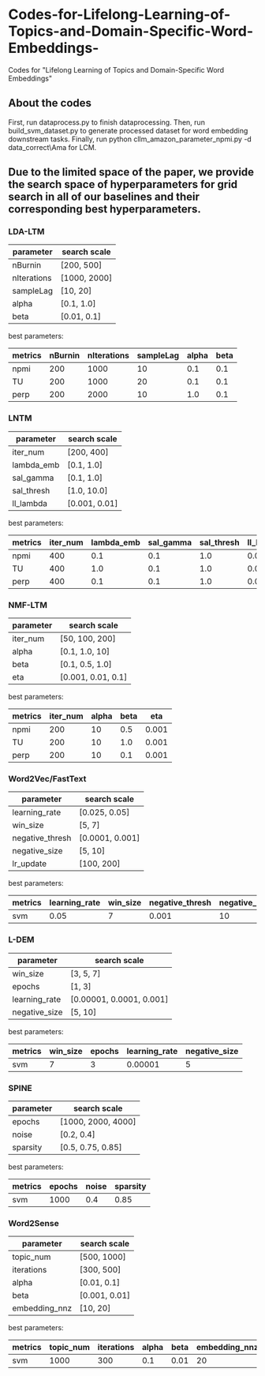 # Codes-for-Lifelong-Learning-of-Topics-and-Domain-Specific-Word-Embeddings-
Codes for "Lifelong Learning of Topics and Domain-Specific Word Embeddings"

## About the codes

First, run dataprocess.py to finish dataprocessing. Then, run build_svm_dataset.py to generate processed dataset for word embedding downstream tasks. Finally, run python cllm_amazon_parameter_npmi.py -d data_correct\Ama for LCM.
	
## Due to the limited space of the paper, we provide the search space of hyperparameters for grid search in all of our baselines and their corresponding best hyperparameters.

### LDA-LTM

| parameter   | search scale |
| ----------- | ------------ |
| nBurnin     | [200, 500]   |
| nIterations | [1000, 2000] |
| sampleLag   | [10, 20]     |
| alpha       | [0.1, 1.0]   |
| beta        | [0.01, 0.1]  |

best parameters:

| metrics | nBurnin | nIterations | sampleLag | alpha | beta |
| ------- | ------- | ----------- | --------- | ----- | ---- |
| npmi    | 200     | 1000        | 10        | 0.1   | 0.1  |
| TU      | 200     | 1000        | 20        | 0.1   | 0.1  |
| perp    | 200     | 2000        | 10        | 1.0   | 0.1  |



### LNTM

| parameter  | search scale  |
| ---------- | ------------- |
| iter_num   | [200, 400]    |
| lambda_emb | [0.1, 1.0]    |
| sal_gamma  | [0.1, 1.0]    |
| sal_thresh | [1.0, 10.0]   |
| ll_lambda  | [0.001, 0.01] |

best parameters:

| metrics | iter_num | lambda_emb | sal_gamma | sal_thresh | ll_lambda |
| ------- | -------- | ---------- | --------- | ---------- | --------- |
| npmi    | 400      | 0.1        | 0.1       | 1.0        | 0.001     |
| TU      | 400      | 1.0        | 0.1       | 1.0        | 0.01      |
| perp    | 400      | 0.1        | 0.1       | 1.0        | 0.001     |



### NMF-LTM

| parameter  |    search scale   |
| ---------- | ----------------- |
| iter_num   | [50, 100, 200]    |
| alpha      | [0.1, 1.0, 10]    |
| beta       | [0.1, 0.5, 1.0]   |
| eta        | [0.001, 0.01, 0.1]|

best parameters:

| metrics | iter_num | alpha | beta | eta  |
| ------- | -------- | ----- | -----| -----|
| npmi    | 200      | 10    | 0.5  | 0.001|
| TU      | 200      | 10    | 1.0  | 0.001|
| perp    | 200      | 10    | 0.1  | 0.001|



### Word2Vec/FastText

| parameter       | search scale    |
| --------------- | --------------- |
| learning_rate   | [0.025, 0.05]   |
| win_size        | [5, 7]          |
| negative_thresh | [0.0001, 0.001] |
| negative_size   | [5, 10]         |
| lr_update       | [100, 200]      |

best parameters:

| metrics | learning_rate | win_size | negative_thresh | negative_size | lr_update |
| ------- | ------------- | -------- | --------------- | ------------- | --------- |
| svm     | 0.05          | 7        | 0.001           | 10            | 100       |



### L-DEM

| parameter     | search scale             |
| ------------- | ------------------------ |
| win_size      | [3, 5, 7]                |
| epochs        | [1, 3]                   |
| learning_rate | [0.00001, 0.0001, 0.001] |
| negative_size | [5, 10]                  |

best parameters:

| metrics | win_size | epochs | learning_rate | negative_size |
| ------- | -------- | ------ | ------------- | ------------- |
| svm     | 7        | 3      | 0.00001       | 5             |



### SPINE

| parameter | search scale       |
| --------- | ------------------ |
| epochs    | [1000, 2000, 4000] |
| noise     | [0.2, 0.4]         |
| sparsity  | [0.5, 0.75, 0.85]  |

best parameters:

| metrics | epochs | noise | sparsity |
| ------- | ------ | ----- | -------- |
| svm     | 1000   | 0.4   | 0.85     |



### Word2Sense

| parameter     | search scale  |
| ------------- | ------------- |
| topic_num     | [500, 1000]   |
| iterations    | [300, 500]    |
| alpha         | [0.01, 0.1]   |
| beta          | [0.001, 0.01] |
| embedding_nnz | [10, 20]      |

best parameters:

| metrics | topic_num | iterations | alpha | beta | embedding_nnz |
| ------- | --------- | ---------- | ----- | ---- | ------------- |
| svm     | 1000      | 300        | 0.1   | 0.01 | 20            |
